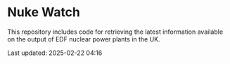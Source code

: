 # Nuke Watch

This repository includes code for retrieving the latest information available on the output of EDF nuclear power plants in the UK.

Last updated: 2025-02-22 04:16